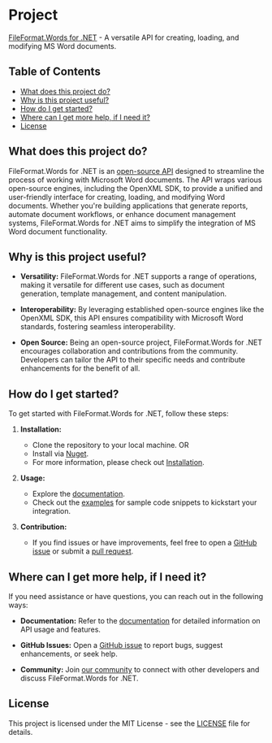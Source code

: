 # Project

[FileFormat.Words for .NET](https://github.com/fileformat-words/FileFormat.Words-for-.NET) - A versatile API for creating, loading, and modifying MS Word documents.

## Table of Contents

- [What does this project do?](#what-does-this-project-do)
- [Why is this project useful?](#why-is-this-project-useful)
- [How do I get started?](#how-do-i-get-started)
- [Where can I get more help, if I need it?](#where-can-i-get-more-help-if-i-need-it)
- [License](#license)

## What does this project do?

FileFormat.Words for .NET is an [open-source API](https://github.com/fileformat-words/FileFormat.Words-for-.NET) designed to streamline the process of working with Microsoft Word documents. The API wraps various open-source engines, including the OpenXML SDK, to provide a unified and user-friendly interface for creating, loading, and modifying Word documents. Whether you're building applications that generate reports, automate document workflows, or enhance document management systems, FileFormat.Words for .NET aims to simplify the integration of MS Word document functionality.

## Why is this project useful?

- **Versatility:** FileFormat.Words for .NET supports a range of operations, making it versatile for different use cases, such as document generation, template management, and content manipulation.

- **Interoperability:** By leveraging established open-source engines like the OpenXML SDK, this API ensures compatibility with Microsoft Word standards, fostering seamless interoperability.

- **Open Source:** Being an open-source project, FileFormat.Words for .NET encourages collaboration and contributions from the community. Developers can tailor the API to their specific needs and contribute enhancements for the benefit of all.

## How do I get started?

To get started with FileFormat.Words for .NET, follow these steps:

1. **Installation:**
   - Clone the repository to your local machine. OR
   - Install via [Nuget](https://www.nuget.org/packages/FileFormat.Words).
   - For more information, please check out [Installation](https://fileformat-words.github.io/FileFormat.Words-for-.NET/articles/index.html#installation).

2. **Usage:**
   - Explore the [documentation](https://fileformat-words.github.io/FileFormat.Words-for-.NET/).
   - Check out the [examples](https://github.com/fileformat-words-gists/FileFormat.Words-for-.NET/) for sample code snippets to kickstart your integration.

3. **Contribution:**
   - If you find issues or have improvements, feel free to open a [GitHub issue](https://github.com/fileformat-words/FileFormat.Words-for-.NET/issues) or submit a [pull request](https://github.com/fileformat-words/FileFormat.Words-for-.NET/pulls).

## Where can I get more help, if I need it?

If you need assistance or have questions, you can reach out in the following ways:

- **Documentation:** Refer to the [documentation](https://fileformat-words.github.io/FileFormat.Words-for-.NET) for detailed information on API usage and features.

- **GitHub Issues:** Open a [GitHub issue](https://github.com/fileformat-words/FileFormat.Words-for-.NET/issues) to report bugs, suggest enhancements, or seek help.

- **Community:** Join [our community](https://forum.fileformat.com/c/word-processing/5) to connect with other developers and discuss FileFormat.Words for .NET.

## License

This project is licensed under the MIT License - see the [LICENSE](https://github.com/fileformat-words/FileFormat.Words-for-.NET/blob/main/LICENSE) file for details.
